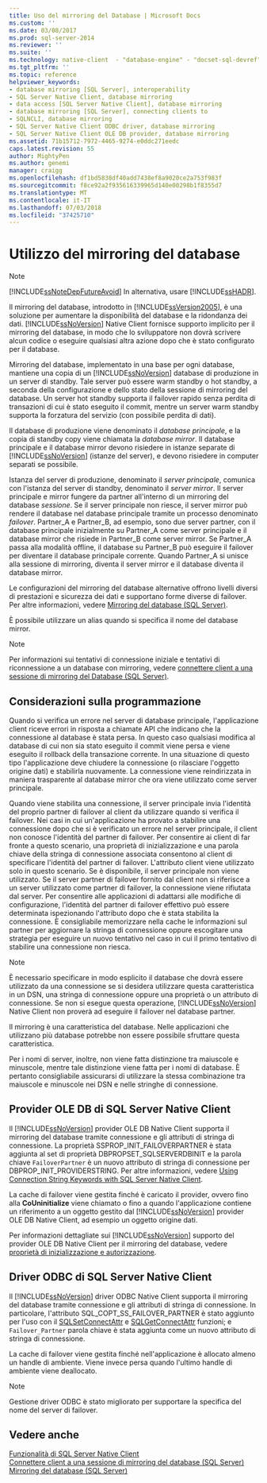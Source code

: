 ```yaml
---
title: Uso del mirroring del Database | Microsoft Docs
ms.custom: ''
ms.date: 03/08/2017
ms.prod: sql-server-2014
ms.reviewer: ''
ms.suite: ''
ms.technology: native-client  - "database-engine" - "docset-sql-devref"
ms.tgt_pltfrm: ''
ms.topic: reference
helpviewer_keywords:
- database mirroring [SQL Server], interoperability
- SQL Server Native Client, database mirroring
- data access [SQL Server Native Client], database mirroring
- database mirroring [SQL Server], connecting clients to
- SQLNCLI, database mirroring
- SQL Server Native Client ODBC driver, database mirroring
- SQL Server Native Client OLE DB provider, database mirroring
ms.assetid: 71b15712-7972-4465-9274-e0ddc271eedc
caps.latest.revision: 55
author: MightyPen
ms.author: genemi
manager: craigg
ms.openlocfilehash: df1bd5838df40add7438ef8a9020ce2a753f983f
ms.sourcegitcommit: f8ce92a2f935616339965d140e00298b1f8355d7
ms.translationtype: MT
ms.contentlocale: it-IT
ms.lasthandoff: 07/03/2018
ms.locfileid: "37425710"
---
```

# <a name="using-database-mirroring"></a>Utilizzo del mirroring del database
    
> [!NOTE]  
>  [!INCLUDE[ssNoteDepFutureAvoid](../../../includes/ssnotedepfutureavoid-md.md)] In alternativa, usare [!INCLUDE[ssHADR](../../../includes/sshadr-md.md)].  
  
 Il mirroring del database, introdotto in [!INCLUDE[ssVersion2005](../../../includes/ssversion2005-md.md)], è una soluzione per aumentare la disponibilità del database e la ridondanza dei dati. [!INCLUDE[ssNoVersion](../../../includes/ssnoversion-md.md)] Native Client fornisce supporto implicito per il mirroring del database, in modo che lo sviluppatore non dovrà scrivere alcun codice o eseguire qualsiasi altra azione dopo che è stato configurato per il database.  
  
 Mirroring del database, implementato in una base per ogni database, mantiene una copia di un [!INCLUDE[ssNoVersion](../../../includes/ssnoversion-md.md)] database di produzione in un server di standby. Tale server può essere warm standby o hot standby, a seconda della configurazione e dello stato della sessione di mirroring del database. Un server hot standby supporta il failover rapido senza perdita di transazioni di cui è stato eseguito il commit, mentre un server warm standby supporta la forzatura del servizio (con possibile perdita di dati).  
  
 Il database di produzione viene denominato il *database principale*, e la copia di standby copy viene chiamata la *database mirror*. Il database principale e il database mirror devono risiedere in istanze separate di [!INCLUDE[ssNoVersion](../../../includes/ssnoversion-md.md)] (istanze del server), e devono risiedere in computer separati se possibile.  
  
 Istanza del server di produzione, denominato il *server principale*, comunica con l'istanza del server di standby, denominato il *server mirror*. Il server principale e mirror fungere da partner all'interno di un mirroring del database *sessione*. Se il server principale non riesce, il server mirror può rendere il database nel database principale tramite un processo denominato *failover*. Partner_A e Partner_B, ad esempio, sono due server partner, con il database principale inizialmente su Partner_A come server principale e il database mirror che risiede in Partner_B come server mirror. Se Partner_A passa alla modalità offline, il database su Partner_B può eseguire il failover per diventare il database principale corrente. Quando Partner_A si unisce alla sessione di mirroring, diventa il server mirror e il database diventa il database mirror.  
  
 Le configurazioni del mirroring del database alternative offrono livelli diversi di prestazioni e sicurezza dei dati e supportano forme diverse di failover. Per altre informazioni, vedere [Mirroring del database &#40;SQL Server&#41;](../../../database-engine/database-mirroring/database-mirroring-sql-server.md).  
  
 È possibile utilizzare un alias quando si specifica il nome del database mirror.  
  
> [!NOTE]  
>  Per informazioni sui tentativi di connessione iniziale e tentativi di riconnessione a un database con mirroring, vedere [connettere client a una sessione di mirroring del Database &#40;SQL Server&#41;](../../../database-engine/database-mirroring/connect-clients-to-a-database-mirroring-session-sql-server.md).  
  
## <a name="programming-considerations"></a>Considerazioni sulla programmazione  
 Quando si verifica un errore nel server di database principale, l'applicazione client riceve errori in risposta a chiamate API che indicano che la connessione al database è stata persa. In questo caso qualsiasi modifica al database di cui non sia stato eseguito il commit viene persa e viene eseguito il rollback della transazione corrente. In una situazione di questo tipo l'applicazione deve chiudere la connessione (o rilasciare l'oggetto origine dati) e stabilirla nuovamente. La connessione viene reindirizzata in maniera trasparente al database mirror che ora viene utilizzato come server principale.  
  
 Quando viene stabilita una connessione, il server principale invia l'identità del proprio partner di failover al client da utilizzare quando si verifica il failover. Nei casi in cui un'applicazione ha provato a stabilire una connessione dopo che si è verificato un errore nel server principale, il client non conosce l'identità del partner di failover. Per consentire ai client di far fronte a questo scenario, una proprietà di inizializzazione e una parola chiave della stringa di connessione associata consentono al client di specificare l'identità del partner di failover. L'attributo client viene utilizzato solo in questo scenario. Se è disponibile, il server principale non viene utilizzato. Se il server partner di failover fornito dal client non si riferisce a un server utilizzato come partner di failover, la connessione viene rifiutata dal server. Per consentire alle applicazioni di adattarsi alle modifiche di configurazione, l'identità del partner di failover effettivo può essere determinata ispezionando l'attributo dopo che è stata stabilita la connessione. È consigliabile memorizzare nella cache le informazioni sul partner per aggiornare la stringa di connessione oppure escogitare una strategia per eseguire un nuovo tentativo nel caso in cui il primo tentativo di stabilire una connessione non riesca.  
  
> [!NOTE]  
>  È necessario specificare in modo esplicito il database che dovrà essere utilizzato da una connessione se si desidera utilizzare questa caratteristica in un DSN, una stringa di connessione oppure una proprietà o un attributo di connessione. Se non si esegue questa operazione, [!INCLUDE[ssNoVersion](../../../includes/ssnoversion-md.md)] Native Client non proverà ad eseguire il failover nel database partner.  
>   
>  Il mirroring è una caratteristica del database. Nelle applicazioni che utilizzano più database potrebbe non essere possibile sfruttare questa caratteristica.  
>   
>  Per i nomi di server, inoltre, non viene fatta distinzione tra maiuscole e minuscole, mentre tale distinzione viene fatta per i nomi di database. È pertanto consigliabile assicurarsi di utilizzare la stessa combinazione tra maiuscole e minuscole nei DSN e nelle stringhe di connessione.  
  
## <a name="sql-server-native-client-ole-db-provider"></a>Provider OLE DB di SQL Server Native Client  
 Il [!INCLUDE[ssNoVersion](../../../includes/ssnoversion-md.md)] provider OLE DB Native Client supporta il mirroring del database tramite connessione e gli attributi di stringa di connessione. La proprietà SSPROP_INIT_FAILOVERPARTNER è stata aggiunta al set di proprietà DBPROPSET_SQLSERVERDBINIT e la parola chiave `FailoverPartner` è un nuovo attributo di stringa di connessione per DBPROP_INIT_PROVIDERSTRING. Per altre informazioni, vedere [Using Connection String Keywords with SQL Server Native Client](../applications/using-connection-string-keywords-with-sql-server-native-client.md).  
  
 La cache di failover viene gestita finché è caricato il provider, ovvero fino alla **CoUninitialize** viene chiamato o fino a quando l'applicazione contiene un riferimento a un oggetto gestito dal [!INCLUDE[ssNoVersion](../../../includes/ssnoversion-md.md)] provider OLE DB Native Client, ad esempio un oggetto origine dati.  
  
 Per informazioni dettagliate sui [!INCLUDE[ssNoVersion](../../../includes/ssnoversion-md.md)] supporto del provider OLE DB Native Client per il mirroring del database, vedere [proprietà di inizializzazione e autorizzazione](../../native-client-ole-db-data-source-objects/initialization-and-authorization-properties.md).  
  
## <a name="sql-server-native-client-odbc-driver"></a>Driver ODBC di SQL Server Native Client  
 Il [!INCLUDE[ssNoVersion](../../../includes/ssnoversion-md.md)] driver ODBC Native Client supporta il mirroring del database tramite connessione e gli attributi di stringa di connessione. In particolare, l'attributo SQL_COPT_SS_FAILOVER_PARTNER è stato aggiunto per l'uso con il [SQLSetConnectAttr](../../native-client-odbc-api/sqlsetconnectattr.md) e [SQLGetConnectAttr](../../native-client-odbc-api/sqlgetconnectattr.md) funzioni; e `Failover_Partner` parola chiave è stata aggiunta come un nuovo attributo di stringa di connessione.  
  
 La cache di failover viene gestita finché nell'applicazione è allocato almeno un handle di ambiente. Viene invece persa quando l'ultimo handle di ambiente viene deallocato.  
  
> [!NOTE]  
>  Gestione driver ODBC è stato migliorato per supportare la specifica del nome del server di failover.  
  
## <a name="see-also"></a>Vedere anche  
 [Funzionalità di SQL Server Native Client](sql-server-native-client-features.md)   
 [Connettere client a una sessione di mirroring del database &#40;SQL Server&#41;](../../../database-engine/database-mirroring/connect-clients-to-a-database-mirroring-session-sql-server.md)   
 [Mirroring del database &#40;SQL Server&#41;](../../../database-engine/database-mirroring/database-mirroring-sql-server.md)  
  
  
